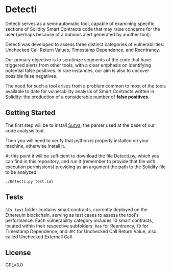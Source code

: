# Detecti
Detecti serves as a semi-automatic tool, capable of examining specific sections of Solidity Smart Contracts code that may raise concerns for the
user (perhaps because of a dubious alert generated by another tool). 

Detecti was developed to assess three distinct categories of vulnerabilities: Unchecked Call Return Values, Timestamp Dependence, and Reentrancy.

Our primary objective is to scrutinize segments of the code that have triggered alerts from other tools, with a clear emphasis on identifying potential false positives.
In rare instances, our aim is also to uncover possible false negatives.

The need for such a tool arises from a problem common to most of the tools available to date for vulnerability analysis of Smart Contracts written in Solidity: the production of a considerable number of **false positives**.

## Getting Started
The first step will be to install [Surya](https://github.com/ConsenSys/surya), the parser used at the base of our code analysis tool.

Then you will need to verify that python is properly installed on your machine, otherwise install it.

At this point it will be sufficient to download the file Detecti.py, which you can find in this repository, and run it (remember to provide that file with execution permissions) providing as an argument the path to the Solidity file to be analyzed.
```
./Detecti.py test.sol
```
## Tests
`SCs_test` folder contains smart contracts, currently deployed on the Ethereum blockchain, serving as test cases to assess the tool's performance. Each vulnerability category includes 10 smart contracts, located within their respective subfolders: `Ree` for Reentrancy, `TD` for Timestamp Dependence, and `UEC` for Unchecked Call Return Value, also called Unchecked Externall Call.

## License
GPLv3.0




